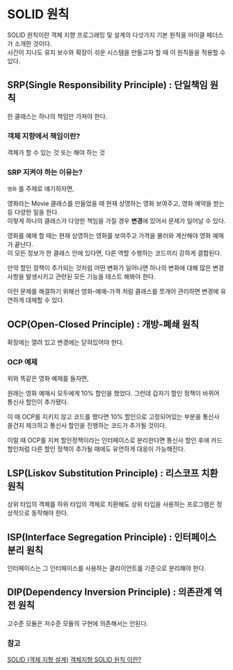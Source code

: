 # SOLID 원칙

SOLID 원칙이란 객체 지향 프로그래밍 및 설계의 다섯가지 기본 원칙을 마이클 페더스가 소개한 것이다.  
시간이 지나도 유지 보수와 확장이 쉬운 시스템을 만들고자 할 때 이 원칙들을 적용할 수 있다.

## SRP(Single Responsibility Principle) : 단일책임 원칙

한 클래스는 하나의 책임만 가져야 한다.

### 객체 지향에서 책임이란?

객체가 할 수 있는 것 또는 해야 하는 것

### SRP 지켜야 하는 이유는?

`영화` 를 주제로 얘기하자면, 

영화라는 Movie 클래스를 만들었을 때 현재 상영하는 영화 보여주고, 영화 예약을 받는 등 다양한 일을 한다.  
이렇게 하나의 클래스가 다양한 책임을 가질 경우 **변경**에 있어서 문제가 일어날 수 있다.

영화를 예매 할 때는 현재 상영하는 영화를 보여주고 가격을 불러와 계산해야 영화 예매가 끝난다.  
이 모든 정보가 한 클래스 안에 있다면, 다른 역할 수행하는 코드끼리 강하게 결합된다. 

만약 할인 정책이 추가되는 것처럼 어떤 변화가 일어나면 하나의 변화에 대해 많은 변경 사항을 발생시키고 관련된 모든 기능을 테스트 해봐야 한다.

이런 문제를 해결하기 위해선 영화-예매-가격 처럼 클래스를 쪼개어 관리하면 변경에 유연하게 대체할 수 있다. 

## OCP(Open-Closed Principle) : 개방-폐쇄 원칙

확장에는 열려 있고 변경에는 닫혀있어야 한다.

### OCP 예제

위와 똑같은 영화 예제를 들자면,

원래는 영화 예매시 모두에게 10% 할인을 했었다. 그런데 갑자기 할인 정책이 바뀌어 통신사 할인이 추가됐다. 

이 때 OCP를 지키지 않고 코드를 했다면 10% 할인으로 고정되어있는 부분을 통신사 쓸건지 체크하고 통신사 할인을 진행하는 코드가 추가될 것이다.

이럴 때 OCP를 지켜 할인정책이라는 인터페이스로 분리한다면 통신사 할인 후에 카드 할인처럼 다른 할인 정책이 추가될 때에도 유연하게 대응이 가능해진다.

## LSP(Liskov Substitution Principle) : 리스코프 치환 원칙

상위 타입의 객체를 하위 타입의 객체로 치환해도 상위 타입을 사용하는 프로그램은 정상적으로 동작해야 한다.

## ISP(Interface Segregation Principle) : 인터페이스 분리 원칙

인터페이스는 그 인터페이스를 사용하는 클라이언트를 기준으로 분리해야 한다.

## DIP(Dependency Inversion Principle) : 의존관계 역전 원칙

고수준 모듈은 저수준 모듈의 구현에 의존해서는 안된다.

### 참고
[SOLID (객체 지향 설계)](https://ko.wikipedia.org/wiki/SOLID_(%EA%B0%9D%EC%B2%B4_%EC%A7%80%ED%96%A5_%EC%84%A4%EA%B3%84))  
[객체지향 SOLID 원칙 이란?](https://velog.io/@kyle/%EA%B0%9D%EC%B2%B4%EC%A7%80%ED%96%A5-SOLID-%EC%9B%90%EC%B9%99-%EC%9D%B4%EB%9E%80)
